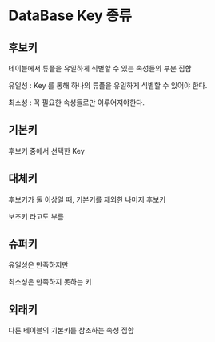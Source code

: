 # DataBase Key 종류


## 후보키
테이블에서 튜플을 유일하게 식별할 수 있는 속성들의 부분 집합

유일성 : Key 를 통해 하나의 튜플을 유일하게 식별할 수 있어야 한다.

최소성 : 꼭 필요한 속성들로만 이루어져야한다.


## 기본키

후보키 중에서 선택한 Key

## 대체키

후보키가 둘 이상일 때, 기본키를 제외한 나머지 후보키

보조키 라고도 부름

## 슈퍼키

유일성은 만족하지만

최소성은 만족하지 못하는 키

## 외래키

다른 테이블의 기본키를 참조하는 속성 집합